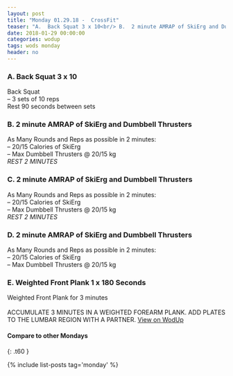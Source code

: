 ```yaml
---
layout: post
title: "Monday 01.29.18 -  CrossFit"
teaser: "A.  Back Squat 3 x 10<br/> B.  2 minute AMRAP of SkiErg and Dumbbell Thrusters<br/> C.  2 minute AMRAP of SkiErg and Dumbbell Thrusters<br/> D.  2 minute AMRAP of SkiErg and Dumbbell Thrusters<br/> E.  Weighted Front Plank 1 x 180 Seconds"
date: 2018-01-29 00:00:00
categories: wodup
tags: wods monday
header: no
---
```



<h3>A.  Back Squat 3 x 10</h3>
Back Squat<br/>– 3 sets of 10 reps <br/>Rest 90 seconds between sets<br/>
<h3>B.  2 minute AMRAP of SkiErg and Dumbbell Thrusters</h3>
As Many Rounds and Reps as possible in 2 minutes:<br/>– 20/15 Calories of SkiErg<br/>– Max Dumbbell Thrusters @ 20/15 kg<br/><em>REST 2 MINUTES</em>
<h3>C.  2 minute AMRAP of SkiErg and Dumbbell Thrusters</h3>
As Many Rounds and Reps as possible in 2 minutes:<br/>– 20/15 Calories of SkiErg<br/>– Max Dumbbell Thrusters @ 20/15 kg<br/><em>REST 2 MINUTES</em>
<h3>D.  2 minute AMRAP of SkiErg and Dumbbell Thrusters</h3>
As Many Rounds and Reps as possible in 2 minutes:<br/>– 20/15 Calories of SkiErg<br/>– Max Dumbbell Thrusters @ 20/15 kg<br/>
<h3>E.  Weighted Front Plank 1 x 180 Seconds</h3>
Weighted Front Plank for 3 minutes<br/><br/>ACCUMULATE 3 MINUTES IN A WEIGHTED FOREARM PLANK.  ADD PLATES TO THE LUMBAR REGION WITH A PARTNER.
<a href="https://www.wodup.com/gyms/asphodel/wods/3983" target="blank">View on WodUp</a>


#### Compare to other Mondays
{: .t60 }

{% include list-posts tag='monday' %}